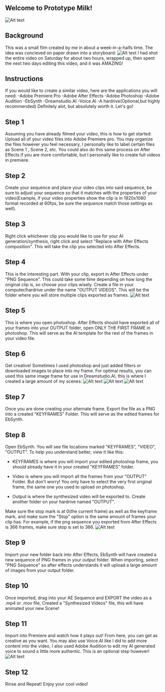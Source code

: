 ## Welcome to Prototype Milk!

![Alt text](Photos/Project%20Milk%20title%20Cover.png)

## Background

This was a small film created by me in about a week-in-a-halfs time. 
The idea was concieved on paper drawn into a storyboard:
 ![Alt text](Photos/Resources/Storyboarding.png)
 I had shot the entire video on Saturday for about two hours, wrapped up, then spent the next two days editing this video, and it was AMAZING!

 ## Instructions
 If you would like to create a similar video, here are the applications you will need: 
 -Adobe Premiere Pro
 -Adobe After Effects
 -Adobe Photoshop
 -Adobe Audition
 -EbSynth
 -Dreamstudio.AI
 -Voice.AI
 -A hardrive(Optional,but highly recommended)
Definitely alot, but absolutely worth it. Let's go! 

## Step 1
Assuming you have already filmed your video, this is how to get started: 
Upload all of your video files into Adobe Premiere pro. You may organize the files however you feel necessary, I personally like to label certain files as Scene 1 , Scene 2, etc. You could also do this same process on After Effects if you are more comfortable, but I personally like to create full videos in premiere.

## Step 2
Create your sequence and place your video clips into said sequence, be sure to adjust your sequence so that it matches with the properties of your video(Example, if your video properties show the clip is in 1920x1080 format recorded at 60fps, be sure the sequence match those settings as well).

## Step 3
Right click whichever clip you would like to use for your AI generation/synthesis, right click and select "Replace with After Effects composition". This will take the clip you selected into After Effects. 

## Step 4
This is the interesting part. With your clip, export in After Effects under "PNG Sequence". This could take some time depending on how long the original clip is, so choose your clips wisely. Create a file in your computer/hardrive under the name "OUTPUT VIDEOS". This will be the folder where you will store multiple clips exported as frames. 
![Alt text](Photos/Resources/Screenshot%202023-03-25%20at%203.18.52%20PM.png)

## Step 5
This is where you open photoshop. After Effects should have exported all of your frames into your OUTPUT folder, open ONLY THE FIRST FRAME in photoshop. This will serve as the AI template for the rest of the frames in your video file.

## Step 6
Get creative! Sometimes I used photoshop and just added filters or downloaded images to place into my frame. For optimal results, you can used this same image frame for use in Dreamstudio.AI, this is where I created a large amount of my scenes: 
![Alt text](Photos/Resources/Screenshot%202023-03-25%20at%203.18.52%20PM.png)
![Alt text](Photos/Resources/Screenshot%202023-03-27%20at%206.02.38%20PM.png)
![Alt text](Photos/Resources/Screenshot%202023-03-27%20at%206.05.17%20PM.png)

## Step 7
Once you are done creating your alternate frame. Export the file as a PNG into a created "KEYFRAMES" Folder. This will serve as the edited frames for EbSynth. 

## Step 8
Open EbSynth. You will see file locations marked "KEYFRAMES", "VIDEO", "OUTPUT". To help you understand better, view it like this: 

- KEYFRAMES is where you will import your edited photoshop frame, you should already have it in your created "KEYFRAMES" folder.

- Video is where you will import all the frames from your "OUTPUT" Folder. But don't worry! You only have to select the very first original frame, the same one you used to upload on photoshop. 

- Output is where the synthesized video will be exported to. Create another folder on your hardrive named "OUTPUT". 

Make sure the stop mark is at 0(the current frame) as well as the keyframe mark, and make sure the "Stop" option is the same amount of frames your clip has. For example, if the png sequence you exported from After Effects is 366 frames, make sure stop is set to 366.
![Alt text](Photos/Resources/Screenshot%202023-03-27%20at%207.54.07%20PM.png)

## Step 9
Import your new folder back into After Effects, EbSynth will have created a new sequence of PNG frames in your output folder. When importing, select "PNG Sequence" so after effects understands it will upload a large amount of images from your output folder. 

## Step 10
Once imported, drag into your AE Sequence and EXPORT the video as a .mp4 or .mov file, Created a "Synthesized Videos" file, this will have animated your new Scene! 

## Step 11
Import into Premiere and watch how it plays out! From here, you can get as creative as you want. You may also use Voice.AI like I did to add more content into the video, I also used Adobe Audition to edit my AI generated voice to sound a little more authentic. This is an optional step however! 
![Alt text](Photos/Resources/Screenshot%202023-03-25%20at%2011.29.48%20AM.png)

## Step 12 
Rinse and Repeat! Enjoy your cool video! 